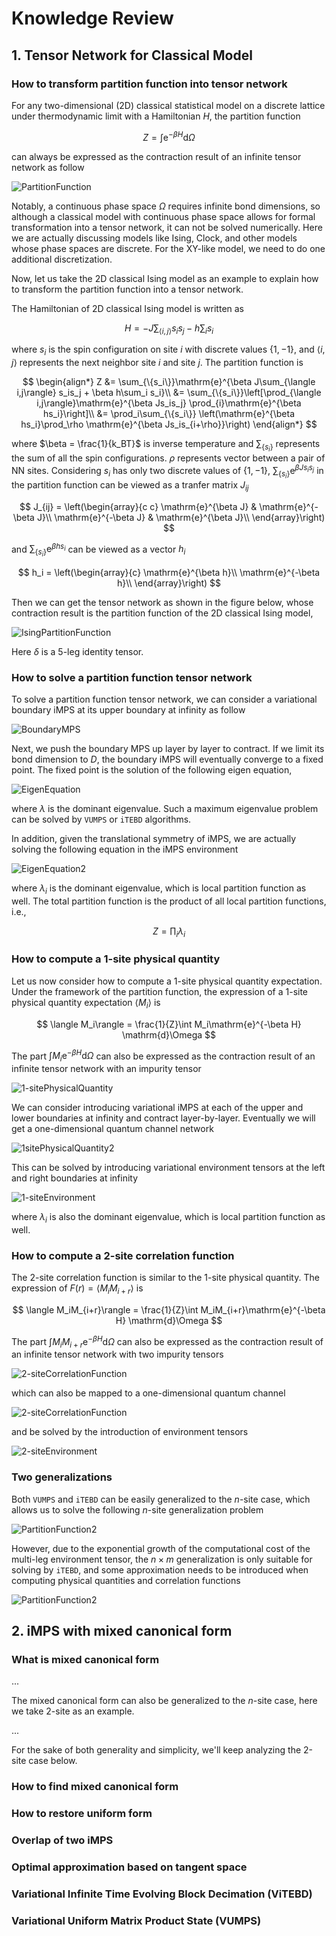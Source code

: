 # Knowledge Review

## 1. Tensor Network for Classical Model

### How to transform partition function into tensor network

For any two-dimensional (2D) classical statistical model on a discrete lattice under thermodynamic limit with a Hamiltonian $H$, the partition function

$$
Z = \int\mathrm{e}^{-\beta H} \mathrm{d}\Omega
$$

can always be expressed as the contraction result of an infinite tensor network as follow

![PartitionFunction](fig/PartitionFunction.png "Partition Function")

Notably, a continuous phase space $\Omega$ requires infinite bond dimensions, so although a classical model with continuous phase space allows for formal transformation into a tensor network, it can not be solved numerically. Here we are actually discussing models like Ising, Clock, and other models whose phase spaces are discrete. For the XY-like model, we need to do one additional discretization.

Now, let us take the 2D classical Ising model as an example to explain how to transform the partition function into a tensor network.

The Hamiltonian of 2D classical Ising model is written as

$$
H = -J\sum_{\langle i,j\rangle} s_i s_j - h\sum_i s_i
$$

where $s_i$ is the spin configuration on site $i$ with discrete values $\{1,-1\}$, and $\langle i,j\rangle$ represents the next neighbor site $i$ and site $j$. The partition function is

$$
\begin{align*}
Z &= \sum_{\{s_i\}}\mathrm{e}^{\beta J\sum_{\langle i,j\rangle} s_is_j + \beta h\sum_i s_i}\\
&= \sum_{\{s_i\}}\left[\prod_{\langle i,j\rangle}\mathrm{e}^{\beta Js_is_j} \prod_{i}\mathrm{e}^{\beta hs_i}\right]\\
&= \prod_i\sum_{\{s_i\}} \left(\mathrm{e}^{\beta hs_i}\prod_\rho \mathrm{e}^{\beta Js_is_{i+\rho}}\right)
\end{align*}
$$

where $\beta = \frac{1}{k_BT}$ is inverse temperature and $\sum_{\{s_i\}}$ represents the sum of all the spin configurations. $\rho$ represents vector between a pair of NN sites. Considering $s_i$ has only two discrete values of $\{1, -1\}$, $\sum_{\{s_i\}}\mathrm{e}^{\beta Js_is_j}$ in the partition function can be viewed as a tranfer matrix $J_{ij}$

$$
J_{ij} = \left(\begin{array}{c c}
\mathrm{e}^{\beta J} & \mathrm{e}^{-\beta J}\\
\mathrm{e}^{-\beta J} & \mathrm{e}^{\beta J}\\
\end{array}\right)
$$

and $\sum_{\{s_i\}}\mathrm{e}^{\beta hs_i}$ can be viewed as a vector $h_i$

$$
h_i = \left(\begin{array}{c}
\mathrm{e}^{\beta h}\\
\mathrm{e}^{-\beta h}\\
\end{array}\right)
$$

Then we can get the tensor network as shown in the figure below, whose contraction result is the partition function of the 2D classical Ising model,

![IsingPartitionFunction](fig/IsingPartitionFunction.png "Ising Partition Function")

Here $\delta$ is a 5-leg identity tensor.

### How to solve a partition function tensor network

To solve a partition function tensor network, we can consider a variational boundary iMPS at its upper  boundary at infinity as follow

![BoundaryMPS](fig/BoundaryMPS.png "Boundary MPS")

Next, we push the boundary MPS up layer by layer to contract. If we limit its bond dimension to $D$, the boundary iMPS will eventually converge to a fixed point. The fixed point is the solution of the following eigen equation,

![EigenEquation](fig/EigenEquation.png "Eigen Equation")

where $\lambda$ is the dominant eigenvalue. Such a maximum eigenvalue problem can be solved by `VUMPS` or  `iTEBD` algorithms.

In addition, given the translational symmetry of iMPS, we are actually solving the following equation in the iMPS environment

![EigenEquation2](fig/EigenEquation2.png "Local Eigen Equation")

where $\lambda_i$ is the dominant eigenvalue, which is local partition function as well. The total partition function is the product of all local partition functions, i.e.,

$$
Z=\prod_{i} \lambda_i
$$

### How to compute a 1-site physical quantity

Let us now consider how to compute a 1-site physical quantity expectation. Under the framework of the partition function, the expression of a 1-site physical quantity expectation $\langle M_i\rangle$ is

$$
\langle M_i\rangle = \frac{1}{Z}\int M_i\mathrm{e}^{-\beta H} \mathrm{d}\Omega
$$

The part $\int M_i\mathrm{e}^{-\beta H}\mathrm{d}\Omega$ can also be expressed as the contraction result of an infinite tensor network with an impurity tensor

![1-sitePhysicalQuantity](fig/1-sitePhysicalQuantity.png "1-site Physical Quantity")

We can consider introducing variational iMPS at each of the upper and lower boundaries at infinity and contract layer-by-layer. Eventually we will get a one-dimensional quantum channel network

![1sitePhysicalQuantity2](fig/1-sitePhysicalQuantity2.png "1site Physical Quantity")

This can be solved by introducing variational environment tensors at the left and right boundaries at infinity

![1-siteEnvironment](fig/1-siteEnvironment.png "1-site Environment")

where $\lambda_i$ is also the dominant eigenvalue, which is local partition function as well.

### How to compute a 2-site correlation function

The 2-site correlation function is similar to the 1-site physical quantity. The expression of $F(r) = \langle M_iM_{i+r}\rangle$ is

$$
\langle M_iM_{i+r}\rangle = \frac{1}{Z}\int M_iM_{i+r}\mathrm{e}^{-\beta H} \mathrm{d}\Omega
$$

The part $\int M_iM_{i+r}\mathrm{e}^{-\beta H}\mathrm{d}\Omega$ can also be expressed as the contraction result of an infinite tensor network with two impurity tensors

![2-siteCorrelationFunction](fig/2-siteCorrelationFunction.png "2-site Correlation Function")

which can also be mapped to a one-dimensional quantum channel

![2-siteCorrelationFunction](fig/2-siteCorrelationFunction2.png "2-site Correlation Function")

and be solved by the introduction of environment tensors

![2-siteEnvironment](fig/2-siteEnvironment.png "2-site Environment")

### Two generalizations

Both `VUMPS` and `iTEBD` can be easily generalized to the $n$-site case, which allows us to solve the following $n$-site generalization problem

![PartitionFunction2](fig/PartitionFunction2.png "Partition Function")

However, due to the exponential growth of the computational cost of the multi-leg environment tensor, the $n\times m$ generalization is only suitable for solving by `iTEBD`, and some approximation needs to be introduced when computing physical quantities and correlation functions

![PartitionFunction2](fig/PartitionFunction3.png "Partition Function")

## 2. iMPS with mixed canonical form

### What is mixed canonical form

...

The mixed canonical form can also be generalized to the $n$-site case, here we take 2-site as an example.

...

For the sake of both generality and simplicity, we'll keep analyzing the 2-site case below.

### How to find mixed canonical form

### How to restore uniform form

### Overlap of two iMPS

### Optimal approximation based on tangent space

### Variational Infinite Time Evolving Block Decimation (ViTEBD)

### Variational Uniform Matrix Product State (VUMPS)
